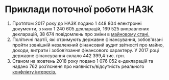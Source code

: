 # Приклади поточної роботи НАЗК

<ol>
	<li>
		Протягом 2017 року до НАЗК подано 1 448 804 електронні документи, з яких 1 240 605 декларацій, 169 525 виправлених декларацій, 38 674 повідомлень про зміни в <a href="https://nazk.gov.ua/sites/default/files/dodatok_2_zvit_pro_diyalnist.pdf" target="_blank">майновому стані.</a>
	</li>
	<li>
		Політичні партії, які отримують державне фінансування, зобов'язані пройти зовнішній незалежний фінансовий аудит звітності про майно, доходи, витрати і зобов’язання фінансового характеру. У 2017 році державне фінансування склало 442 399,4 тис. грн.
	</li>
	<li>
		Станом на жовтень 2018 року подано 1 076 052 е-декларацій та надано 762 роз’ясненя про наявність/відсутність реального <a href="https://nazk.gov.ua/sites/default/files/docs/2018/pro_nazk/statystychni_danni_pro_nazk_zhovten_2018_roku.png" target="_blank">конфлікту інтересів.</a>
	</li>
</ol>